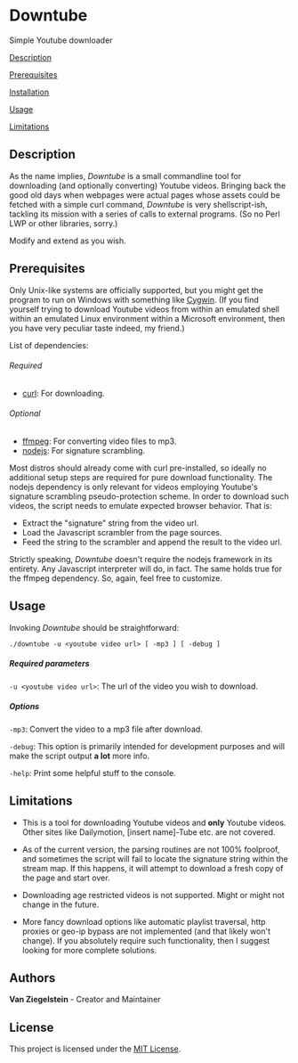 # Downtube
Simple Youtube downloader

[Description](#description)

[Prerequisites](#prerequisites)

[Installation](#installation)

[Usage](#usage)

[Limitations](#limitations)

## Description
As the name implies, *Downtube* is a small commandline tool for downloading (and optionally converting) Youtube videos. 
Bringing back the good old days when webpages were actual pages whose assets could be fetched with a simple curl command, 
*Downtube* is very shellscript-ish, tackling its mission with a series of calls to external programs. 
(So no Perl LWP or other libraries, sorry.)

Modify and extend as you wish.

## Prerequisites
Only Unix-like systems are officially supported, but you might get the program to run on Windows with something
like [Cygwin](https://www.cygwin.com/). (If you find yourself trying to download Youtube videos from
within an emulated shell within an emulated Linux environment within a Microsoft environment, 
then you have very peculiar taste indeed, my friend.)

List of dependencies:
###### Required
* [curl](https://curl.haxx.se/): For downloading.

###### Optional 
* [ffmpeg](https://ffmpeg.org/): For converting video files to mp3.
* [nodejs](https://nodejs.org/en/): For signature scrambling.

Most distros should already come with curl pre-installed, so ideally no additional setup steps are required for pure
download functionality. The nodejs dependency is only relevant for videos employing Youtube's signature scrambling 
pseudo-protection scheme. In order to download such videos, the script needs to emulate expected browser behavior. That is:

* Extract the "signature" string from the video url.
* Load the Javascript scrambler from the page sources.
* Feed the string to the scrambler and append the result to the video url.

Strictly speaking, *Downtube* doesn't require the nodejs framework in its entirety. 
Any Javascript interpreter will do, in fact. The same holds true for the ffmpeg dependency. So, again, feel free to customize.

## Usage
Invoking *Downtube* should be straightforward:

`./downtube -u <youtube video url> [ -mp3 ] [ -debug ]`

##### Required parameters

`-u <youtube video url>`: The url of the video you wish to download.

##### Options

`-mp3`: Convert the video to a mp3 file after download.

`-debug`: This option is primarily intended for development purposes and will make the script output **a lot** more info. 

`-help`: Print some helpful stuff to the console.

## Limitations
* This is a tool for downloading Youtube videos and **only** Youtube videos. Other sites like Dailymotion, [insert name]-Tube etc.
are not covered.

* As of the current version, the parsing routines are not 100% foolproof, and sometimes the script will fail to locate
the signature string within the stream map. If this happens, it will attempt to download a fresh copy of the page and
start over.

* Downloading age restricted videos is not supported. Might or might not change in the future.

* More fancy download options like automatic playlist traversal, http proxies or geo-ip bypass are not implemented (and that
likely won't change). If you absolutely require such functionality, then I suggest looking for more complete solutions. 

## Authors
**Van Ziegelstein** - Creator and Maintainer

## License
This project is licensed under the [MIT License](LICENSE).
